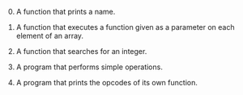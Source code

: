 0. A function that prints a name.

1. A function that executes a function given as a parameter on each element of an array.

2. A function that searches for an integer.

3. A program that performs simple operations.

4. A program that prints the opcodes of its own function.

